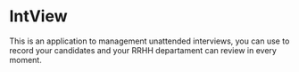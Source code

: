 # IntView
This is an application to management unattended interviews, you can use to record your candidates and your RRHH departament can review in every moment.
